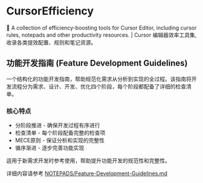 # CursorEfficiency
🚀 A collection of efficiency-boosting tools for Cursor Editor, including cursor rules, notepads and other productivity resources. | Cursor 编辑器效率工具集,收录各类提效配置、规则和笔记资源。

## 功能开发指南 (Feature Development Guidelines)

一个结构化的功能开发指南，帮助规范化需求从分析到实现的全过程。该指南将开发流程分为需求、设计、开发、优化四个阶段，每个阶段都配备了详细的检查清单。

### 核心特点

- 分阶段推进 - 确保开发过程有序进行
- 检查清单 - 每个阶段配备完整的检查项
- MECE原则 - 保证分析和实现的完整性
- 循序渐进 - 逐步完善功能实现

适用于新需求开发时参考使用，帮助提升功能开发的规范性和完整性。

详细内容请参考 [NOTEPADS/Feature-Development-Guidelines.md](NOTEPADS/Feature-Development-Guidelines.md)
